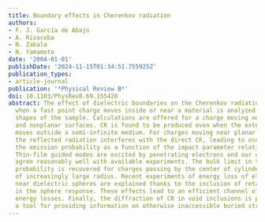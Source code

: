 ```yaml
---
title: Boundary effects in Cherenkov radiation
authors:
- F. J. García de Abajo
- A. Rivacoba
- N. Zabala
- N. Yamamoto
date: '2004-01-01'
publishDate: '2024-11-15T01:34:51.755925Z'
publication_types:
- article-journal
publication: '*Physical Review B*'
doi: 10.1103/PhysRevB.69.155420
abstract: The effect of dielectric boundaries on the Cherenkov radiation (CR) produced
  when a fast point charge moves inside or near a material is analyzed for different
  shapes of the sample. Calculations are offered for a charge moving near both planar
  and nonplanar surfaces. CR is found to be produced even when the external charge
  moves outside a semi-infinite medium. For charges moving near planar boundaries,
  the reflected radiation interferes with the direct CR, leading to oscillations in
  the emission probability as a function of the impact parameter relative to the interfaces.
  Thin-film guided modes are excited by penetrating electrons and our calculations
  agree reasonably well with available experiments. The bulk limit in the emission
  probability is recovered for charges passing by the center of cylinders or spheres
  of increasingly large radius. Recent experiments of energy loss of electrons passing
  near dielectric spheres are explained thanks to the inclusion of retardation effects
  in the sphere response. These effects lead to an efficient channel of radiative
  energy losses. Finally, the diffraction of CR in void inclusions is proposed as
  a tool for providing information on otherwise inaccessible buried structures.
---
```


